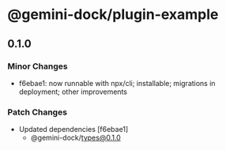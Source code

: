 # @gemini-dock/plugin-example

## 0.1.0

### Minor Changes

- f6ebae1: now runnable with npx/cli; installable; migrations in deployment; other improvements

### Patch Changes

- Updated dependencies [f6ebae1]
  - @gemini-dock/types@0.1.0
